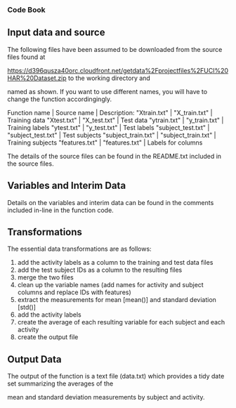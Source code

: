 ### Code Book
## Input data and source
The following files have been assumed to be downloaded from the source files found at 

https://d396qusza40orc.cloudfront.net/getdata%2Fprojectfiles%2FUCI%20HAR%20Dataset.zip to the working directory and 

named as shown.  If you want to use different names, you will have to change the function accordingingly.

Function name | Source name | Description:
"Xtrain.txt" | "X_train.txt" | Training data
"Xtest.txt"	  | "X_test.txt" | Test data
"ytrain.txt"	  | "y_train.txt"  | Training labels
"ytest.txt"	  | "y_test.txt"  | Test labels	
"subject_test.txt"  | "subject_test.txt"	  | Test subjects
"subject_train.txt"  | "subject_train.txt"  | Training subjects
"features.txt"  | "features.txt" | Labels for columns 

The details of the source files can be found in the README.txt included in the source files.

## Variables and Interim Data
Details on the variables and interim data can be found in the comments included in-line in the function code.

## Transformations
The essential data transformations are as follows:
1) add the activity labels as a column to the training and test data files
2) add the test subject IDs as a column to the resulting files
3) merge the two files
4) clean up the variable names (add names for activity and subject columns and replace IDs with features)
5) extract the measurements for mean [mean()] and standard deviation [std()]
6) add the activity labels
7) create the average of each resulting variable for each subject and each activity
8) create the output file

## Output Data
The output of the function is a text file (data.txt) which provides a tidy date set summarizing the averages of the 

mean and standard deviation measurements by subject and activity. 
	

